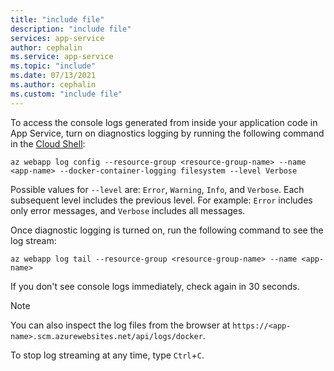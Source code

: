 ```yaml
---
title: "include file"
description: "include file"
services: app-service
author: cephalin
ms.service: app-service
ms.topic: "include"
ms.date: 07/13/2021
ms.author: cephalin
ms.custom: "include file"
---
```


To access the console logs generated from inside your application code in App Service, turn on diagnostics logging by running the following command in the [Cloud Shell](https://shell.azure.com):

```azurecli-interactive
az webapp log config --resource-group <resource-group-name> --name <app-name> --docker-container-logging filesystem --level Verbose
```

Possible values for `--level` are: `Error`, `Warning`, `Info`, and `Verbose`. Each subsequent level includes the previous level. For example: `Error` includes only error messages, and `Verbose` includes all messages.

Once diagnostic logging is turned on, run the following command to see the log stream:

```azurecli-interactive
az webapp log tail --resource-group <resource-group-name> --name <app-name>
```

If you don't see console logs immediately, check again in 30 seconds.

> [!NOTE]
> You can also inspect the log files from the browser at `https://<app-name>.scm.azurewebsites.net/api/logs/docker`.

To stop log streaming at any time, type `Ctrl`+`C`.
